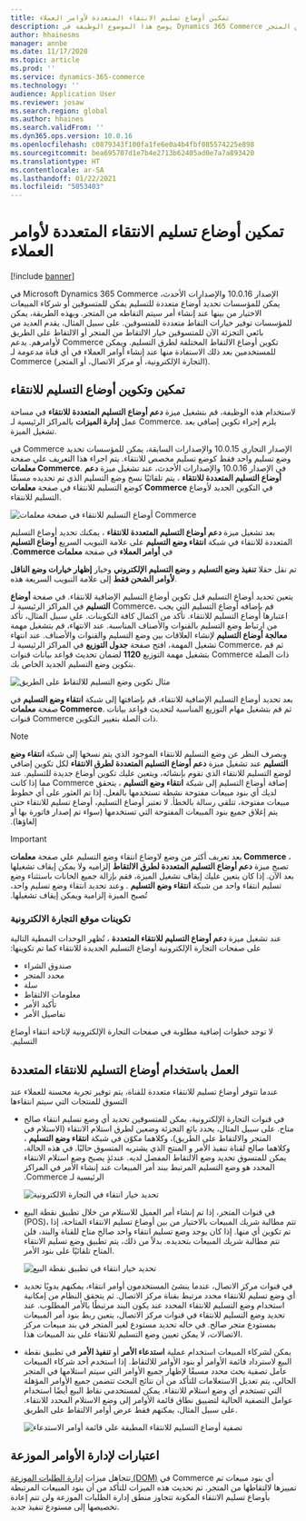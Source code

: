 ```yaml
---
title: تمكين أوضاع تسليم الانتقاء المتعددة لأوامر العملاء
description: يوضح هذا الموضوع الوظيفة في Dynamics 365 Commerce التي تتيح لك إنشاء أوامر العملاء لانتقائها من المتجر.
author: hhainesms
manager: annbe
ms.date: 11/17/2020
ms.topic: article
ms.prod: ''
ms.service: dynamics-365-commerce
ms.technology: ''
audience: Application User
ms.reviewer: josaw
ms.search.region: global
ms.author: hhaines
ms.search.validFrom: ''
ms.dyn365.ops.version: 10.0.16
ms.openlocfilehash: c0879343f100fa1fe6e0a4b4fbf085574225e898
ms.sourcegitcommit: bea695707d1e7b4e2713b62405ad0e7a7a893420
ms.translationtype: HT
ms.contentlocale: ar-SA
ms.lasthandoff: 01/22/2021
ms.locfileid: "5053403"
---
```

# <a name="enable-multiple-pickup-delivery-modes-for-customer-orders"></a>تمكين أوضاع تسليم الانتقاء المتعددة لأوامر العملاء

[!include [banner](includes/banner.md)]


في Microsoft Dynamics 365 Commerce الإصدار 10.0.16 والإصدارات الأحدث، يمكن للمؤسسات تحديد أوضاع متعددة للتسليم يمكن للمتسوقين أو شركاء المبيعات الاختيار من بينها عند إنشاء أمر سيتم التقاطه من المتجر. وبهذه الطريقة، يمكن للمؤسسات توفير خيارات التقاط متعددة للمتسوقين. على سبيل المثال، يقدم العديد من بائعي التجزئة الآن للمتسوقين خيار الالتقاط من المتجر أو الالتقاط على الطريق لأوامرهم. يدعم Commerce تكوين أوضاع الالتقاط المختلفة لطرق التسليم. ويمكن للمستخدمين بعد ذلك الاستفادة منها عند إنشاء أوامر العملاء في أي قناة مدعومة لـ Commerce (التجارة الإلكترونية، أو مركز الاتصال، أو المتجر).

## <a name="enable-and-configure-pickup-delivery-modes"></a>تمكين وتكوين أوضاع التسليم للانتقاء

لاستخدام هذه الوظيفة، قم بتشغيل ميزة **دعم أوضاع التسليم المتعددة للانتقاء** في مساحة عمل **إدارة الميزات** بالمراكز الرئيسية لـ Commerce. يلزم إجراء تكوين إضافي بعد تشغيل الميزة.

في Commerce الإصدار التجاري 10.0.15 والإصدارات السابقة، يمكن للمؤسسات تحديد وضع تسليم واحد فقط كوضع تسليم مخصص للانتقاء. يتم اجراء هذا التعريف علي صفحة **معلمات Commerce**. في الإصدار 10.0.16 والإصدارات الأحدث، عند تشغيل ميزة **دعم أوضاع التسليم المتعددة للانتقاء** ، يتم تلقائيًا نسخ وضع التسليم الذي تم تحديده مسبقًا كوضع التسليم للانتقاء في صفحة **معلمات Commerce** في التكوين الجديد لأوضاع التسليم للانتقاء.

![أوضاع التسليم للانتقاء في صفحة معلمات Commerce](media/multiplepickupparameter.png)

بعد تشغيل ميزة **دعم أوضاع التسليم المتعددة للانتقاء‬‏‫** ، يمكنك تحديد أوضاع التسليم المتعددة للانتقاء في شبكة **انتقاء وضع التسليم** على علامة التبويب السريع **أوضاع التسليم** في **أوامر العملاء** في صفحة **معلمات Commerce**.

تم نقل حقلا **تنفيذ وضع التسليم** و **وضع التسليم الإلكتروني** وخيار **إظهار خيارات وضع الناقل لأوامر الشحن فقط** إلى علامة التبويب السريعة هذه.

يتعين تحديد أوضاع التسليم قبل تكوين أوضاع التسليم الإضافية للانتقاء. في صفحة **أوضاع التسليم** في المراكز الرئيسية لـ Commerce، قم بإضافه أوضاع التسليم التي يجب اعتبارها أوضاع التسليم للانتقاء. تأكد من اكتمال كافة التكوينات. علي سبيل المثال، تأكد من ارتباط وضع التسليم بالقنوات والأصناف المناسبة. عند الانتهاء، قم بتشغيل مهمة **معالجة أوضاع التسليم** لإنشاء العلاقات بين وضع التسليم والقنوات والأصناف. عند انتهاء تشغيل المهمة، افتح صفحة **جدول التوزيع** في المراكز الرئيسية لـ Commerce، ثم قم بتشغيل مهمة التوزيع **1120** لضمان تحديث قواعد بيانات قنوات Commerce ذات الصلة بتكوين وضع التسليم الجديد الخاص بك.

![مثال تكوين وضع التسليم للالتقاط على الطريق](media/pickupmodes.png)

بعد تحديد أوضاع التسليم الإضافية للانتقاء، قم بإضافتها إلى شبكة **انتقاء وضع التسليم** في صفحة **معلمات Commerce**. ثم قم بتشغيل مهام التوزيع المناسبة لتحديث قواعد بيانات قنوات Commerce ذات الصلة بتغيير التكوين.

> [!NOTE]
> وبصرف النظر عن وضع التسليم للانتقاء الموجود الذي يتم نسخها إلى شبكة **انتقاء وضع التسليم‬‏‫** عند تشغيل ميزة **دعم أوضاع التسليم المتعددة لطرق الانتقاء‬‏‫** لكل تكوين إضافي لوضع التسليم للانتقاء الذي تقوم بإنشائه، ويتعين عليك تكوين أوضاع جديدة للتسليم. عند إضافة أوضاع التسليم إلى شبكة **انتقاء وضع التسليم** ، يتحقق Commerce مما إذا كانت لديك أي بنود مبيعات مفتوحة نشطة تستخدمها بالفعل. إذا تم العثور على أي خطوط مبيعات مفتوحة، تتلقى رسالة بالخطأ. لا تعتبر أوضاع التسليم، أوضاع تسليم للانتقاء حتى يتم إغلاق جميع بنود المبيعات المفتوحة التي تستخدمها (سواء تم إصدار فاتورة بها أو إلغاؤها).

> [!IMPORTANT]
> بعد تعريف أكثر من وضع لاوضاع انتقاء وضع التسليم علي صفحة **معلمات Commerce** ، تصبح ميزة **دعم أوضاع التسليم المتعددة لطرق الالتقاط‬‏‫** إلزاميه ولا يمكن إيقاف تشغيلها بعد الآن. إذا كان يتعين عليك إيقاف تشغيل الميزة، فقم بإزالة جميع الخانات باستثناء وضع تسليم انتقاء واحد‬‏‫ من شبكة **انتقاء وضع التسليم‬‏‫** . وعند تحديد انتقاء وضع تسليم‬‏‫ واحد، تُصبح الميزة إلزامية ويمكن إيقاف تشغيلها.

### <a name="e-commerce-site-configurations"></a>تكوينات موقع التجارة الالكترونية

عند تشغيل ميزة **دعم أوضاع التسليم للانتقاء المتعددة** ، تُظهر الوحدات النمطية التالية على صفحات التجارة الإلكترونية أوضاع التسليم‬‏‫ الجديدة للانتقاء كما تم تكوينها:

- صندوق الشراء
- محدد المتجر
- سلة
- معلومات الالتقاط
- تأكيد الأمر
- تفاصيل الأمر

لا توجد خطوات إضافية مطلوبة في صفحات التجارة الإلكترونية لإتاحة انتقاء أوضاع التسليم‬‏‫.

## <a name="work-with-multiple-pickup-delivery-modes"></a>العمل باستخدام أوضاع التسليم للانتقاء المتعددة

عندما تتوفر أوضاع تسليم للانتقاء متعددة للقناة، يتم توفير تجربة محسنة للعملاء عند التسوق للمنتجات التي سيتم انتقاءها 

- في قنوات التجارة الإلكترونية، يمكن للمتسوقين تحديد أي وضع تسليم انتقاء صالح متاح. على سبيل المثال، يحدد بائع التجزئة وضعين لطرق استلام الانتقاء (الاستلام في المتجر والالتقاط على الطريق)، وكلاهما مكوّن في شبكة **انتقاء وضع التسليم‬‏‫** ، وكلاهما صالح لقناة تنفيذ الأمر و المنتج الذي يشتريه المتسوق حاليًا. في هذه الحالة، يمكن للمتسوق تحديد وضع الالتقاط المفضل لديه. عندئذٍ يصبح وضع استلام الانتقاء المحدد هو وضع التسليم المرتبط ببند أمر المبيعات عند إنشاء الأمر في المراكز الرئيسية لـ Commerce.

    ![تحديد خيار انتقاء في التجارة الالكترونية](media/pickupecommerce.png)

- في قنوات المتجر، إذا تم إنشاء أمر العميل للاستلام من خلال تطبيق نقطة البيع (POS)، تتم مطالبة شريك المبيعات بالاختيار من بين أوضاع تسليم الانتقاء المتاحة، إذا تم تكوين أي منها. إذا كان يوجد وضع تسليم انتقاء واحد صالح متاح للقناة والبند، فلن تتم مطالبة شريك المبيعات بتحديده. بدلاً من ذلك، يتم تطبيق وضع تسليم الانتقاء المتاح تلقائيًا على بنود الأمر.

    ![تحديد خيار انتقاء في تطبيق نقطة البيع](media/pickuppos.png)

- في قنوات مركز الاتصال، عندما ينشئ المستخدمون أوامر انتقاء، يمكنهم يدويًا تحديد أي وضع تسليم للانتقاء محدد مرتبط بقناة مركز الاتصال. ثم يتحقق النظام من إمكانية استخدام وضع التسليم للانتقاء المحدد عند يكون البند مرتبطًا بالأمر المطلوب. عند تحديد وضع التسليم للانتقاء في قنوات مركز الاتصال، يتعين ربط بنود أمر المبيعات بمستودع متجر صالح. في حاله تحديد مستودع لغير المتجر في بند مبيعات مركز الاتصالات، لا يمكن تعيين وضع التسليم للانتقاء علي بند المبيعات هذا.
- يمكن لشركاء المبيعات استخدام عملية **استدعاء الأمر** أو **‏‫تنفيذ الأمر‬** في تطبيق نقطة البيع لاسترداد قائمة الأوامر أو بنود الأوامر للالتقاط. إذا استخدم أحد شركاء المبيعات عامل تصفية بحث محدد مسبقًا لإظهار جميع الأوامر التي سيتم استلامها في المتجر الحالي، يتم تعديل الاستعلامات للتأكد من أن نتائج البحث تتضمن جميع الأوامر المؤهلة التي تستخدم أي وضع استلام للانتقاء. يمكن لمستخدمي نقاط البيع أيضًا استخدام عوامل التصفية الحالية لتضييق نطاق قائمة الأوامر إلى وضع الاستلام المحدد للانتقاء. على سبيل المثال، يمكنهم فقط عرض أوامر الالتقاط على الطريق.

    ![تصفية أوضاع التسليم للانتقاء المطبقة علي قائمة أوامر الاستدعاء](media/pickuprecallorder.png)

## <a name="considerations-for-distributed-order-management"></a>اعتبارات لإدارة الأوامر الموزعة

تتجاهل ميزات [إدارة الطلبات الموزعة (DOM)](https://docs.microsoft.com/dynamics365/commerce/dom) في Commerce أي بنود مبيعات تم تمييزها لالتقاطها من المتجر. تم تحديث هذه الميزات للتأكد من أن بنود المبيعات المرتبطة بأوضاع تسليم الانتقاء المكونة تتجاوز منطق إدارة الطلبات الموزعة ولن تتم إعادة تخصيصها إلى مستودع تنفيذ جديد.
